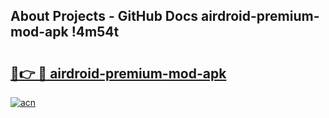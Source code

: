## About Projects - GitHub Docs airdroid-premium-mod-apk !4m54t

# <h2><a href="https://andorid.site?title=airdroid-premium-mod-apk&ref=19M">🔗👉 🔴 airdroid-premium-mod-apk</a></h2>

[![acn](https://github.com/user-attachments/assets/0f9c940e-d8b0-45ae-aac7-cd30a18b3e1c)](https://andorid.site?title=airdroid-premium-mod-apk&ref=19M)
